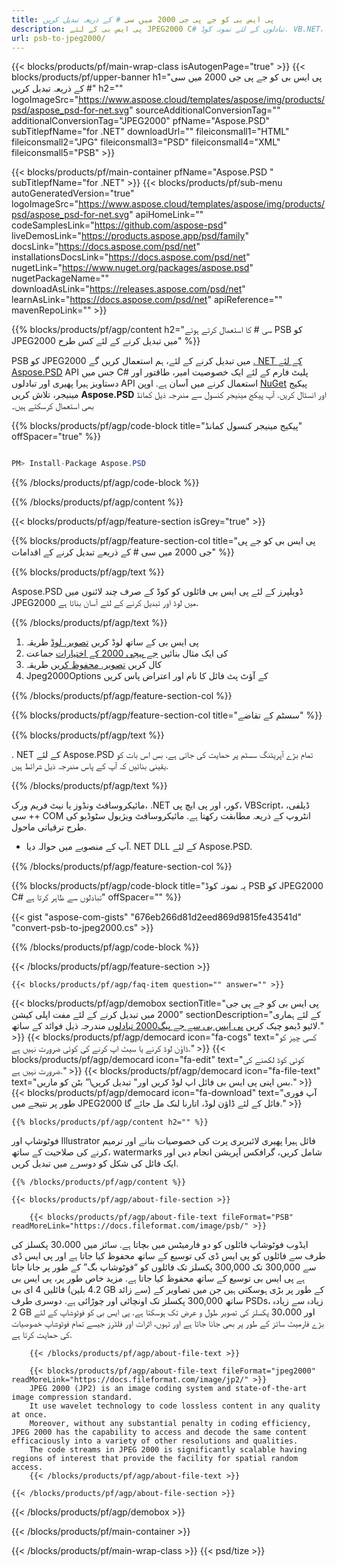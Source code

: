 ```yaml
---
title: پی ایس بی کو جے پی جی 2000 میں سی # کے ذریعہ تبدیل کریں
description: پی ایس بی کے لئے JPEG2000 C# تبادلوں کے لئے نمونہ کوڈ. VB.NET، ASP.net یا کسی بھی .NET کی بنیاد پر درخواست کے اندر JPEG2000 تبادلوں میں بیچ پی ایس بی فائلوں کے لئے API مثال کوڈ کا استعمال کریں.
url: psb-to-jpeg2000/
---
```


{{< blocks/products/pf/main-wrap-class isAutogenPage="true" >}}
{{< blocks/products/pf/upper-banner h1="پی ایس بی کو جے پی جی 2000 میں سی # کے ذریعہ تبدیل کریں" h2="" logoImageSrc="https://www.aspose.cloud/templates/aspose/img/products/psd/aspose_psd-for-net.svg" sourceAdditionalConversionTag="" additionalConversionTag="JPEG2000" pfName="Aspose.PSD" subTitlepfName="for .NET" downloadUrl="" fileiconsmall1="HTML" fileiconsmall2="JPG" fileiconsmall3="PSD" fileiconsmall4="XML" fileiconsmall5="PSB" >}}

{{< blocks/products/pf/main-container pfName="Aspose.PSD " subTitlepfName="for .NET" >}}
{{< blocks/products/pf/sub-menu autoGeneratedVersion="true" logoImageSrc="https://www.aspose.cloud/templates/aspose/img/products/psd/aspose_psd-for-net.svg" apiHomeLink="" codeSamplesLink="https://github.com/aspose-psd" liveDemosLink="https://products.aspose.app/psd/family" docsLink="https://docs.aspose.com/psd/net" installationsDocsLink="https://docs.aspose.com/psd/net" nugetLink="https://www.nuget.org/packages/aspose.psd" nugetPackageName="" downloadAsLink="https://releases.aspose.com/psd/net" learnAsLink="https://docs.aspose.com/psd/net" apiReference="" mavenRepoLink="" >}}

{{% blocks/products/pf/agp/content h2="سی # کا استعمال کرتے ہوئے PSB کو JPEG2000 میں تبدیل کرنے کے لئے کس طرح" %}}

PSB کو JPEG2000 میں تبدیل کرنے کے لئے، ہم استعمال کریں گے <a href="/psd/{{< lang-code >}}net">. NET کے لئے Aspose.PSD</a> API جس میں C# پلیٹ فارم کے لئے ایک خصوصیت امیر، طاقتور اور دستاویز ہیرا پھیری اور تبادلوں API استعمال کرنے میں آسان ہے. اوپن <a href="https://www.nuget.org/packages/aspose.psd">NuGet</a> پیکیج مینیجر، تلاش کریں <b>Aspose.PSD</b> اور انسٹال کریں. آپ پیکج مینیجر کنسول سے مندرجہ ذیل کمانڈ بھی استعمال کرسکتے ہیں۔

{{% blocks/products/pf/agp/code-block title="پیکیج مینیجر کنسول کمانڈ" offSpacer="true" %}}

```cs

PM> Install-Package Aspose.PSD

```

{{% /blocks/products/pf/agp/code-block %}}

{{% /blocks/products/pf/agp/content %}}

{{< blocks/products/pf/agp/feature-section isGrey="true" >}}

{{% blocks/products/pf/agp/feature-section-col title="پی ایس بی کو جے پی جی 2000 میں سی # کے ذریعے تبدیل کرنے کے اقدامات" %}}

{{% blocks/products/pf/agp/text %}}

 Aspose.PSD ڈویلپرز کے لئے پی ایس بی فائلوں کو کوڈ کے صرف چند لائنوں میں JPEG2000 میں لوڈ اور تبدیل کرنے کے لئے آسان بناتا ہے.

{{% /blocks/products/pf/agp/text %}}

1. پی ایس بی کے ساتھ لوڈ کریں [تصویر. لوڈ](https://apireference.aspose.com/psd/net/aspose.psd/image/methods/load/index) طریقہ
1. کی ایک مثال بنائیں [جے پیجی 2000 کے اختیارات](https://apireference.aspose.com/psd/net/aspose.psd.imageoptions/Jpeg2000Options) جماعت
1. کال کریں [تصویر. محفوظ کریں](https://apireference.aspose.com/psd/net/aspose.psd/image/methods/save/index) طریقہ
1. Jpeg2000Options کے آؤٹ پٹ فائل کا نام اور اعتراض پاس کریں

{{% /blocks/products/pf/agp/feature-section-col %}}

{{% blocks/products/pf/agp/feature-section-col title="سسٹم کے تقاضے" %}}

{{% blocks/products/pf/agp/text %}}

 . NET کے لئے Aspose.PSD تمام بڑے آپریٹنگ سسٹم پر حمایت کی جاتی ہے. بس اس بات کو یقینی بنائیں کہ آپ کے پاس مندرجہ ذیل شرائط ہیں.

{{% /blocks/products/pf/agp/text %}}

مائیکروسافٹ ونڈوز یا نیٹ فریم ورک، .NET کور، اور پی ایچ پی، VBScript، ڈیلفی، سی ++ COM انٹروپ کے ذریعہ مطابقت رکھتا ہے.
مائیکروسافٹ ویژیول سٹوڈیو کی طرح ترقیاتی ماحول.
- آپ کے منصوبے میں حوالہ دیا. NET DLL کے لئے Aspose.PSD.

{{% /blocks/products/pf/agp/feature-section-col %}}

{{% blocks/products/pf/agp/code-block title="یہ نمونہ کوڈ PSB کو JPEG2000 C# تبادلوں سے ظاہر کرتا ہے" offSpacer="" %}}

{{< gist "aspose-com-gists" "676eb266d81d2eed869d9815fe43541d" "convert-psb-to-jpeg2000.cs" >}}

{{% /blocks/products/pf/agp/code-block %}}

{{< /blocks/products/pf/agp/feature-section >}}

    {{< blocks/products/pf/agp/faq-item question="" answer="" >}}
 

<!-- aboutfile Starts -->

{{< blocks/products/pf/agp/demobox sectionTitle="پی ایس بی کو جے پی جی 2000 میں تبدیل کرنے کے لئے مفت اپلی کیشن" sectionDescription="کے لئے ہماری لائیو ڈیمو چیک کریں [پی ایس بی سے جے پیگ2000 تبادلوں](https://products.aspose.app/psd/conversion/psb-to-jpeg2000) مندرجہ ذیل فوائد کے ساتھ." >}}
        {{< blocks/products/pf/agp/democard icon="fa-cogs" text="کسی چیز کو ڈاؤن لوڈ کرنے یا سیٹ اپ کرنے کی کوئی ضرورت نہیں ہے." >}}
        {{< blocks/products/pf/agp/democard icon="fa-edit" text="کوئی کوڈ لکھنے کی ضرورت نہیں ہے." >}}
        {{< blocks/products/pf/agp/democard icon="fa-file-text" text="بس اپنی پی ایس بی فائل اپ لوڈ کریں اور\" تبدیل کریں\” بٹن کو ماریں." >}}
        {{< blocks/products/pf/agp/democard icon="fa-download" text="آپ فوری طور پر نتیجے میں JPEG2000 فائل کے لئے ڈاؤن لوڈ، اتارنا لنک مل جائے گا." >}}

    {{% blocks/products/pf/agp/content h2="" %}}

فوٹوشاپ اور Illustrator فائل ہیرا پھیری لائبریری پرت کی خصوصیات بنانے اور ترمیم کرنے کی صلاحیت کے ساتھ، watermarks شامل کریں، گرافکس آپریشن انجام دیں اور ایک فائل کی شکل کو دوسرے میں تبدیل کریں.



    {{% /blocks/products/pf/agp/content %}}

    {{< blocks/products/pf/agp/about-file-section >}}

        {{< blocks/products/pf/agp/about-file-text fileFormat="PSB" readMoreLink="https://docs.fileformat.com/image/psb/" >}}
ایڈوب فوٹوشاپ فائلوں کو دو فارمیٹس میں بچاتا ہے. سائز میں 30،000 پکسلز کی طرف سے فائلوں کو پی ایس ڈی کی توسیع کے ساتھ محفوظ کیا جاتا ہے اور پی ایس ڈی سے 300,000 تک 300,000 پکسلز تک فائلوں کو “فوٹوشاپ بگ” کے طور پر جانا جاتا ہے پی ایس بی توسیع کے ساتھ محفوظ کیا جاتا ہے. مزید خاص طور پر، پی ایس بی فائلیں 4 ای بی (4.2 بلین GB سے زائد) کے طور پر بڑی ہوسکتی ہیں جن میں تصاویر کے ساتھ 300,000 پکسلز تک اونچائی اور چوڑائی ہے. دوسری طرف PSDs، زیادہ سے زیادہ 2 GB اور 30،000 پکسلز کی تصویر طول و عرض تک ہوسکتا ہے. پی ایس بی کو فوٹوشاپ کے لئے بڑے فارمیٹ سائز کے طور پر بھی جانا جاتا ہے اور تہوں، اثرات اور فلٹرز جیسے تمام فوٹوشاپ خصوصیات کی حمایت کرتا ہے.

        {{< /blocks/products/pf/agp/about-file-text >}}

        {{< blocks/products/pf/agp/about-file-text fileFormat="jpeg2000" readMoreLink="https://docs.fileformat.com/image/jp2/" >}}
        JPEG 2000 (JP2) is an image coding system and state-of-the-art image compression standard.
        It use wavelet technology to code lossless content in any quality at once.
        Moreover, without any substantial penalty in coding efficiency, JPEG 2000 has the capability to access and decode the same content efficaciously into a variety of other resolutions and qualities.
        The code streams in JPEG 2000 is significantly scalable having regions of interest that provide the facility for spatial random access.
        {{< /blocks/products/pf/agp/about-file-text >}}

    {{< /blocks/products/pf/agp/about-file-section >}}

{{< /blocks/products/pf/agp/demobox >}}

<!-- aboutfile Ends -->



{{< /blocks/products/pf/main-container >}}
    
{{< /blocks/products/pf/main-wrap-class >}}
{{< psd/tize >}}

